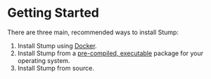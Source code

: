 # Getting Started

There are three main, recommended ways to install Stump:

1. Install Stump using [Docker](/installation/docker).
2. Install Stump from a [pre-compiled, executable](/installation/executable) package for your operating system.
3. Install Stump from source.
